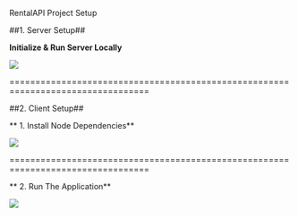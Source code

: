 RentalAPI Project Setup

##1. Server Setup##

**Initialize & Run Server Locally**

![](https://github.com/YoniProbeh/RentalAPI/blob/master/Server/Library/img/build-min.gif?raw=true)

=================================================================================

##2. Client Setup##

** 1. Install Node Dependencies**

![](https://github.com/YoniProbeh/RentalAPI/blob/master/Client/src/img/install-min.gif?raw=true)

=================================================================================

** 2. Run The Application**

![](https://github.com/YoniProbeh/RentalAPI/blob/master/Client/src/img/serve-min.gif?raw=true)
